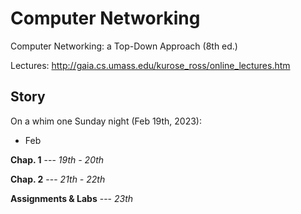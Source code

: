 # Computer Networking
Computer Networking: a Top-Down Approach (8th ed.)

Lectures: http://gaia.cs.umass.edu/kurose_ross/online_lectures.htm

## Story

On a whim one Sunday night (Feb 19th, 2023):

- Feb

**Chap. 1** --- *19th - 20th*

**Chap. 2** --- *21th - 22th*

**Assignments & Labs** --- *23th*
